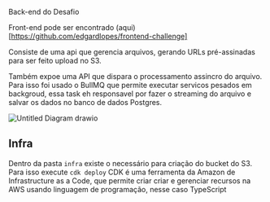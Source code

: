 Back-end do Desafio

Front-end pode ser encontrado (aqui)[https://github.com/edgardlopes/frontend-challenge]


Consiste de uma api que gerencia arquivos, gerando URLs pré-assinadas para ser feito upload no S3.

Também expoe uma API que dispara o processamento assincro do arquivo. 
Para isso foi usado o BullMQ que permite executar servicos pesados em backgroud, essa task eh responsavel por fazer o streaming do arquivo e salvar os dados no banco de dados Postgres.

![Untitled Diagram drawio](https://github.com/edgardlopes/Desafio-backend/assets/12161982/a86090b9-a519-4246-b46e-03597853dd92)


## Infra
Dentro da pasta `infra` existe o necessário para criação do bucket do S3. Para isso execute `cdk deploy`
CDK é uma ferramenta da Amazon de Infrastructure as a Code, que permite criar criar e gerenciar recursos na AWS usando linguagem de programação, nesse caso TypeScript
